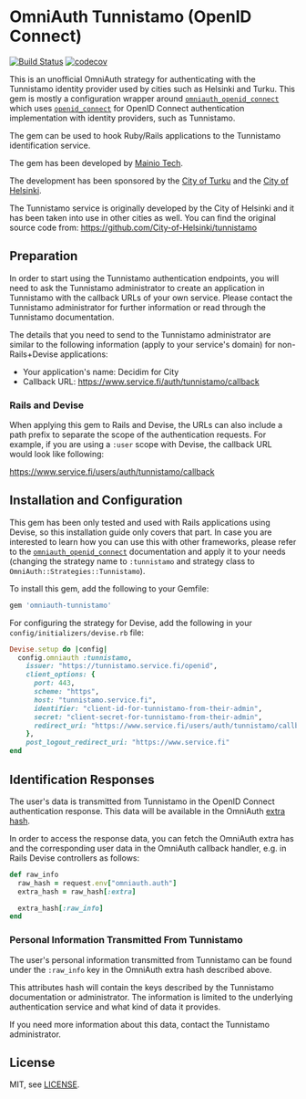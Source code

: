 # OmniAuth Tunnistamo (OpenID Connect)

[![Build Status](https://github.com/mainio/omniauth-tunnistamo/actions/workflows/ci_omniauth_tunnistamo.yml/badge.svg)](https://github.com/mainio/omniauth-tunnistamo/actions)
[![codecov](https://codecov.io/gh/mainio/omniauth-tunnistamo/branch/master/graph/badge.svg)](https://codecov.io/gh/mainio/omniauth-tunnistamo)

This is an unofficial OmniAuth strategy for authenticating with the Tunnistamo
identity provider used by cities such as Helsinki and Turku. This gem is mostly
a configuration wrapper around
[`omniauth_openid_connect`](https://github.com/m0n9oose/omniauth_openid_connect)
which uses [`openid_connect`](https://github.com/nov/openid_connect) for OpenID
Connect authentication implementation with identity providers, such as
Tunnistamo.

The gem can be used to hook Ruby/Rails applications to the Tunnistamo
identification service.

The gem has been developed by [Mainio Tech](https://www.mainiotech.fi/).

The development has been sponsored by the
[City of Turku](https://www.turku.fi/) and the
[City of Helsinki](https://www.hel.fi/).

The Tunnistamo service is originally developed by the City of Helsinki and it
has been taken into use in other cities as well. You can find the original
source code from:
https://github.com/City-of-Helsinki/tunnistamo

## Preparation

In order to start using the Tunnistamo authentication endpoints, you will need
to ask the Tunnistamo administrator to create an application in Tunnistamo
with the callback URLs of your own service. Please contact the Tunnistamo
administrator for further information or read through the Tunnistamo
documentation.

The details that you need to send to the Tunnistamo administrator are similar to
the following information (apply to your service's domain) for
non-Rails+Devise applications:

- Your application's name: Decidim for City
- Callback URL: https://www.service.fi/auth/tunnistamo/callback

### Rails and Devise

When applying this gem to Rails and Devise, the URLs can also include a path
prefix to separate the scope of the authentication requests. For example, if
you are using a `:user` scope with Devise, the callback URL would look like
following:

https://www.service.fi/users/auth/tunnistamo/callback

## Installation and Configuration

This gem has been only tested and used with Rails applications using Devise, so
this installation guide only covers that part. In case you are interested to
learn how you can use this with other frameworks, please refer to the
[`omniauth_openid_connect`](https://github.com/m0n9oose/omniauth_openid_connect)
documentation and apply it to your needs (changing the strategy name to
`:tunnistamo` and strategy class to `OmniAuth::Strategies::Tunnistamo`).

To install this gem, add the following to your Gemfile:

```ruby
gem 'omniauth-tunnistamo'
```

For configuring the strategy for Devise, add the following in your
`config/initializers/devise.rb` file:

```ruby
Devise.setup do |config|
  config.omniauth :tunnistamo,
    issuer: "https://tunnistamo.service.fi/openid",
    client_options: {
      port: 443,
      scheme: "https",
      host: "tunnistamo.service.fi",
      identifier: "client-id-for-tunnistamo-from-their-admin",
      secret: "client-secret-for-tunnistamo-from-their-admin",
      redirect_uri: "https://www.service.fi/users/auth/tunnistamo/callback"
    },
    post_logout_redirect_uri: "https://www.service.fi"
end
```

## Identification Responses

The user's data is transmitted from Tunnistamo in the OpenID Connect
authentication response. This data will be available in the OmniAuth
[extra hash](https://github.com/omniauth/omniauth/wiki/Auth-Hash-Schema#schema-10-and-later).

In order to access the response data, you can fetch the OmniAuth extra has and
the corresponding user data in the OmniAuth callback handler, e.g. in Rails
Devise controllers as follows:

```ruby
def raw_info
  raw_hash = request.env["omniauth.auth"]
  extra_hash = raw_hash[:extra]

  extra_hash[:raw_info]
end
```

### Personal Information Transmitted From Tunnistamo

The user's personal information transmitted from Tunnistamo can be found under
the `:raw_info` key in the OmniAuth extra hash described above.

This attributes hash will contain the keys described by the Tunnistamo
documentation or administrator. The information is limited to the underlying
authentication service and what kind of data it provides.

If you need more information about this data, contact the Tunnistamo
administrator.

## License

MIT, see [LICENSE](LICENSE).
